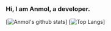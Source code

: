 ### Hi, I am Anmol, a developer.

<!--
**anmolsahu2k/anmolsahu2k** is a ✨ _special_ ✨ repository because its `README.md` (this file) appears on your GitHub profile.

Here are some ideas to get you started:

- 🔭 I’m currently working on ...
- 🌱 I’m currently learning ...
- 👯 I’m looking to collaborate on ...
- 🤔 I’m looking for help with ...
- 💬 Ask me about ...
- 📫 How to reach me: ...
- 😄 Pronouns: ...
- ⚡ Fun fact: ...
-->

[![Anmol's github stats](https://github-readme-stats.vercel.app/api?username=anmolsahu2k&hide=stars&count_private=true&theme=radical&show_icons=true)]
[![Top Langs](https://github-readme-stats.vercel.app/api/top-langs/?username=anmolsahu2k)]
